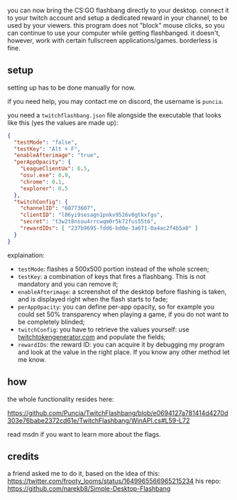 you can now bring the CS:GO flashbang directly to your desktop.
connect it to your twitch account and setup a dedicated reward in your channel, to be used by your viewers.
this program does not "block" mouse clicks, so you can continue to use your computer while getting flashbanged.
it doesn't, however, work with certain fullscreen applications/games. borderless is fine.

## setup
setting up has to be done manually for now.

if you need help, you may contact me on discord, the username is `puncia`.

you need a `twitchflashbang.json` file alongside the executable that looks like this (yes the values are made up):

```json
{
  "testMode": "false",
  "testKey": "Alt + F",
  "enableAfterimage": "true",
  "perAppOpacity": {
    "LeagueClientUx": 0.5,
    "osu!.exe": 0.9,
    "chrome": 0.1,
    "explorer": 0.5
  },
  "twitchConfig": {
    "channelID": "60773607",
    "clientID": "l86yi9sesagn1pnkv9526v0gtkxfgu",
    "secret": "t3w2t8nsou4rrcwqm0r5k72fus55t6",
    "rewardIDs": [ "237b9695-fdd6-bd0e-3a671-0a4ac2f4b5a0" ]
  }
}
```
explaination:
- `testMode`: flashes a 500x500 portion instead of the whole screen;
- `testKey`: a combination of keys that fires a flashbang. This is not mandatory and you can remove it;
- `enableAfterimage`: a screenshot of the desktop before flashing is taken, and is displayed right when the flash starts to fade;
- `perAppOpacity`: you can define per-app opacity, so for example you could set 50% transparency when playing a game, if you do not want to be completely blinded;
- `twitchConfig`: you have to retrieve the values yourself: use [twitchtokengenerator.com](https://twitchtokengenerator.com/) and populate the fields;
- `rewardIDs`: the reward ID: you can acquire it by debugging my program and look at the value in the right place. If you know any other method let me know.

## how
the whole functionality resides here:

https://github.com/Puncia/TwitchFlashbang/blob/e0694127a781414d4270d303e76babe2372cd61e/TwitchFlashbang/WinAPI.cs#L59-L72

read msdn if you want to learn more about the flags.

## credits
a friend asked me to do it, based on the idea of this: https://twitter.com/frooty_looms/status/1649965566965215234
his repo: https://github.com/narekb8/Simple-Desktop-Flashbang
